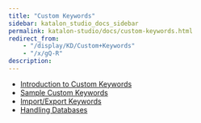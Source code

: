 ```yaml
---
title: "Custom Keywords" 
sidebar: katalon_studio_docs_sidebar
permalink: katalon-studio/docs/custom-keywords.html 
redirect_from:
    - "/display/KD/Custom+Keywords"
    - "/x/gQ-R"
description: 
---
```

*   [Introduction to Custom Keywords](/display/KD/Introduction+to+Custom+Keywords)
*   [Sample Custom Keywords](/display/KD/Sample+Custom+Keywords)
*   [Import/Export Keywords](/pages/viewpage.action?pageId=13698840)
*   [Handling Databases](/display/KD/Handling+Databases)
